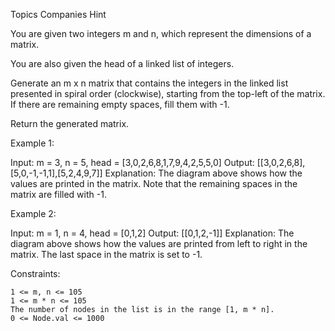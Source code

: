 Topics
Companies
Hint

You are given two integers m and n, which represent the dimensions of a matrix.

You are also given the head of a linked list of integers.

Generate an m x n matrix that contains the integers in the linked list presented in spiral order (clockwise), starting from the top-left of the matrix. If there are remaining empty spaces, fill them with -1.

Return the generated matrix.

Example 1:

Input: m = 3, n = 5, head = [3,0,2,6,8,1,7,9,4,2,5,5,0]
Output: [[3,0,2,6,8],[5,0,-1,-1,1],[5,2,4,9,7]]
Explanation: The diagram above shows how the values are printed in the matrix.
Note that the remaining spaces in the matrix are filled with -1.

Example 2:

Input: m = 1, n = 4, head = [0,1,2]
Output: [[0,1,2,-1]]
Explanation: The diagram above shows how the values are printed from left to right in the matrix.
The last space in the matrix is set to -1.

Constraints:

    1 <= m, n <= 105
    1 <= m * n <= 105
    The number of nodes in the list is in the range [1, m * n].
    0 <= Node.val <= 1000
